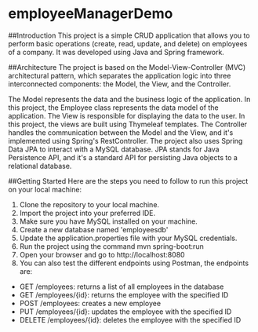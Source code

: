 # employeeManagerDemo

##Introduction
This project is a simple CRUD application that allows you to perform basic operations (create, read, update, and delete) on employees of a company. It was developed using Java and Spring framework.

##Architecture
The project is based on the Model-View-Controller (MVC) architectural pattern, which separates the application logic into three interconnected components: the Model, the View, and the Controller.

The Model represents the data and the business logic of the application. In this project, the Employee class represents the data model of the application.
The View is responsible for displaying the data to the user. In this project, the views are built using Thymeleaf templates.
The Controller handles the communication between the Model and the View, and it's implemented using Spring's RestController.
The project also uses Spring Data JPA to interact with a MySQL database. JPA stands for Java Persistence API, and it's a standard API for persisting Java objects to a relational database.

##Getting Started
Here are the steps you need to follow to run this project on your local machine:

1. Clone the repository to your local machine.
2. Import the project into your preferred IDE.
3. Make sure you have MySQL installed on your machine.
4. Create a new database named 'employeesdb'
5. Update the application.properties file with your MySQL credentials.
6. Run the project using the command mvn spring-boot:run
7. Open your browser and go to http://localhost:8080
8. You can also test the different endpoints using Postman, the endpoints are:

- GET /employees: returns a list of all employees in the database
- GET /employees/{id}: returns the employee with the specified ID
- POST /employees: creates a new employee
- PUT /employees/{id}: updates the employee with the specified ID
- DELETE /employees/{id}: deletes the employee with the specified ID
